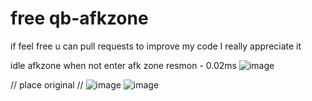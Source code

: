 #  free qb-afkzone 

if feel free u can pull requests to improve my code I really appreciate it 

idle afkzone when not enter afk zone resmon - 0.02ms 
![image](https://github.com/MatFirdaus33/qb-afkzone/assets/113304580/451b1fdb-2bbe-451f-abaf-e8eba9bb8914)


// place original //
![image](https://github.com/MatFirdaus33/qb-afkzone/assets/113304580/95061c96-2d52-4057-9575-27872bf87ae2)
![image](https://github.com/MatFirdaus33/qb-afkzone/assets/113304580/0052c87f-6446-4d28-baf0-7cd3de7be71d)






